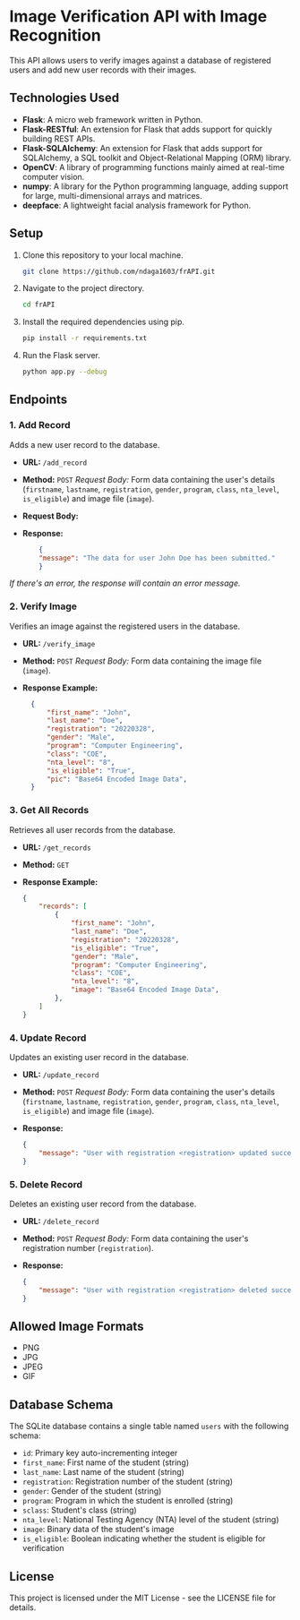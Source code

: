 # Image Verification API with Image Recognition

This API allows users to verify images against a database of registered users and add new user records with their images.

## Technologies Used

- **Flask**: A micro web framework written in Python.
- **Flask-RESTful**: An extension for Flask that adds support for quickly building REST APIs.
- **Flask-SQLAlchemy**: An extension for Flask that adds support for SQLAlchemy, a SQL toolkit and Object-Relational Mapping (ORM) library.
- **OpenCV**: A library of programming functions mainly aimed at real-time computer vision.
- **numpy**: A library for the Python programming language, adding support for large, multi-dimensional arrays and matrices.
- **deepface**: A lightweight facial analysis framework for Python.

## Setup

1. Clone this repository to your local machine.

    ```bash
    git clone https://github.com/ndaga1603/frAPI.git
    ```

2. Navigate to the project directory.

    ```bash
    cd frAPI
    ```

3. Install the required dependencies using pip.

    ```bash
    pip install -r requirements.txt
    ```

4. Run the Flask server.

    ```bash
    python app.py --debug
    ```

## Endpoints

### 1. Add Record

Adds a new user record to the database.

- **URL:** `/add_record`
- **Method:** `POST`
    *Request Body:* Form data containing the user's details (`firstname`, `lastname`, `registration`, `gender`, `program`, `class`, `nta_level`, `is_eligible`) and image file (`image`).
- **Request Body:**

- **Response:**

    ```json
        {
        "message": "The data for user John Doe has been submitted."
        }

*If there's an error, the response will contain an error message.*

### 2. Verify Image

Verifies an image against the registered users in the database.

- **URL:** `/verify_image`
- **Method:** `POST`
    *Request Body:* Form data containing the image file (`image`).

- **Response Example:**

  ```json
    {
        "first_name": "John",
        "last_name": "Doe",
        "registration": "20220328",
        "gender": "Male",
        "program": "Computer Engineering",
        "class": "COE",
        "nta_level": "8",
        "is_eligible": "True",
        "pic": "Base64 Encoded Image Data",
    }

### 3. Get All Records

Retrieves all user records from the database.

- **URL:** `/get_records`
- **Method:** `GET`

- **Response Example:**

    ```json
    {
        "records": [
            {
                "first_name": "John",
                "last_name": "Doe",
                "registration": "20220328",
                "is_eligible": "True",
                "gender": "Male",
                "program": "Computer Engineering",
                "class": "COE",
                "nta_level": "8",
                "image": "Base64 Encoded Image Data",
            },
        ]
    }

### 4. Update Record

Updates an existing user record in the database.

- **URL:** `/update_record`
- **Method:** `POST`
    *Request Body:* Form data containing the user's details (`firstname`, `lastname`, `registration`, `gender`, `program`, `class`, `nta_level`, `is_eligible`) and image file (`image`).

- **Response:**

    ```json
    {
        "message": "User with registration <registration> updated successfully"
    }

### 5. Delete Record

Deletes an existing user record from the database.

- **URL:** `/delete_record`
- **Method:** `POST`
    *Request Body:* Form data containing the user's registration number (`registration`).

- **Response:**

    ```json
    {
        "message": "User with registration <registration> deleted successfully"
    }

## Allowed Image Formats

- PNG
- JPG
- JPEG
- GIF

## Database Schema

The SQLite database contains a single table named `users` with the following schema:

- `id`: Primary key auto-incrementing integer
- `first_name`: First name of the student (string)
- `last_name`: Last name of the student (string)
- `registration`: Registration number of the student (string)
- `gender`: Gender of the student (string)
- `program`: Program in which the student is enrolled (string)
- `sclass`: Student's class (string)
- `nta_level`: National Testing Agency (NTA) level of the student (string)
- `image`: Binary data of the student's image
- `is_eligible`: Boolean indicating whether the student is eligible for verification

## License

This project is licensed under the MIT License - see the LICENSE file for details.
